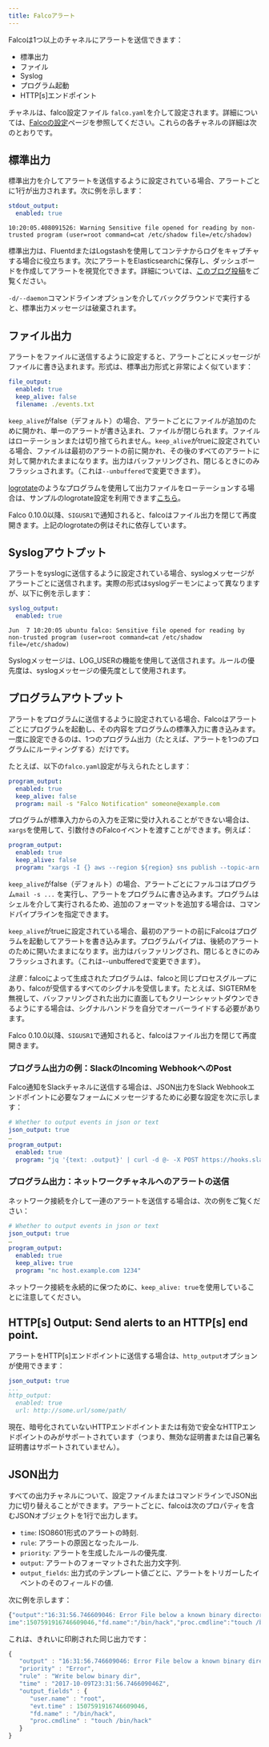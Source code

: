 ```yaml
---
title: Falcoアラート
---
```


Falcoは1つ以上のチャネルにアラートを送信できます：

* 標準出力
* ファイル
* Syslog
* プログラム起動
* HTTP[s]エンドポイント

チャネルは、falco設定ファイル `falco.yaml`を介して設定されます。詳細については、[Falcoの設定](../configuration)ページを参照してください。これらの各チャネルの詳細は次のとおりです。

## 標準出力

標準出力を介してアラートを送信するように設定されている場合、アラートごとに1行が出力されます。次に例を示します：

```yaml
stdout_output:
  enabled: true
```

```
10:20:05.408091526: Warning Sensitive file opened for reading by non-trusted program (user=root command=cat /etc/shadow file=/etc/shadow)
```
標準出力は、FluentdまたはLogstashを使用してコンテナからログをキャプチャする場合に役立ちます。次にアラートをElasticsearchに保存し、ダッシュボードを作成してアラートを視覚化できます。詳細については、[このブログ投稿](https://sysdig.com/blog/kubernetes-security-logging-fluentd-falco/)をご覧ください。

`-d/--daemon`コマンドラインオプションを介してバックグラウンドで実行すると、標準出力メッセージは破棄されます。

## ファイル出力

アラートをファイルに送信するように設定すると、アラートごとにメッセージがファイルに書き込まれます。形式は、標準出力形式と非常によく似ています：

```yaml
file_output:
  enabled: true
  keep_alive: false
  filename: ./events.txt
```

`keep_alive`がfalse（デフォルト）の場合、アラートごとにファイルが追加のために開かれ、単一のアラートが書き込まれ、ファイルが閉じられます。ファイルはローテーションまたは切り捨てられません。`keep_alive`がtrueに設定されている場合、ファイルは最初のアラートの前に開かれ、その後のすべてのアラートに対して開かれたままになります。出力はバッファリングされ、閉じるときにのみフラッシュされます。（これは`--unbuffered`で変更できます）。

[logrotate](https://github.com/logrotate/logrotate)のようなプログラムを使用して出力ファイルをローテーションする場合は、サンプルのlogrotate設定を利用できます[こちら](https://github.com/draios/falco/blob/master/examples/logrotate/falco)。

Falco 0.10.0以降、`SIGUSR1`で通知されると、falcoはファイル出力を閉じて再度開きます。上記のlogrotateの例はそれに依存しています。

## Syslogアウトプット

アラートをsyslogに送信するように設定されている場合、syslogメッセージがアラートごとに送信されます。実際の形式はsyslogデーモンによって異なりますが、以下に例を示します：

```yaml
syslog_output:
  enabled: true
```

```
Jun  7 10:20:05 ubuntu falco: Sensitive file opened for reading by non-trusted program (user=root command=cat /etc/shadow file=/etc/shadow)
```

Syslogメッセージは、LOG_USERの機能を使用して送信されます。ルールの優先度は、syslogメッセージの優先度として使用されます。

## プログラムアウトプット

アラートをプログラムに送信するように設定されている場合、Falcoはアラートごとにプログラムを起動し、その内容をプログラムの標準入力に書き込みます。一度に設定できるのは、1つのプログラム出力（たとえば、アラートを1つのプログラムにルーティングする）だけです。

たとえば、以下の`falco.yaml`設定が与えられたとします：

```yaml
program_output:
  enabled: true
  keep_alive: false
  program: mail -s "Falco Notification" someone@example.com
```

プログラムが標準入力からの入力を正常に受け入れることができない場合は、`xargs`を使用して、引数付きのFalcoイベントを渡すことができます。例えば：

```yaml
program_output:
  enabled: true
  keep_alive: false
  program: "xargs -I {} aws --region ${region} sns publish --topic-arn ${falco_sns_arn} --message {}"
```

`keep_alive`がfalse（デフォルト）の場合、アラートごとにファルコはプログラム`mail -s ...` を実行し、アラートをプログラムに書き込みます。プログラムはシェルを介して実行されるため、追加のフォーマットを追加する場合は、コマンドパイプラインを指定できます。

`keep_alive`がtrueに設定されている場合、最初のアラートの前にFalcoはプログラムを起動してアラートを書き込みます。プログラムパイプは、後続のアラートのために開いたままになります。出力はバッファリングされ、閉じるときにのみフラッシュされます。（これは--unbufferedで変更できます）。

*注意*：falcoによって生成されたプログラムは、falcoと同じプロセスグループにあり、falcoが受信するすべてのシグナルを受信します。たとえば、SIGTERMを無視して、バッファリングされた出力に直面してもクリーンシャットダウンできるようにする場合は、シグナルハンドラを自分でオーバーライドする必要があります。

Falco 0.10.0以降、`SIGUSR1`で通知されると、falcoはファイル出力を閉じて再度開きます。

### プログラム出力の例：SlackのIncoming WebhookへのPost

Falco通知をSlackチャネルに送信する場合は、JSON出力をSlack Webhookエンドポイントに必要なフォームにメッセージするために必要な設定を次に示します：

```yaml
# Whether to output events in json or text
json_output: true
…
program_output:
  enabled: true
  program: "jq '{text: .output}' | curl -d @- -X POST https://hooks.slack.com/services/XXX"
```

### プログラム出力：ネットワークチャネルへのアラートの送信

ネットワーク接続を介して一連のアラートを送信する場合は、次の例をご覧ください：

```yaml
# Whether to output events in json or text
json_output: true
…
program_output:
  enabled: true
  keep_alive: true
  program: "nc host.example.com 1234"
```

ネットワーク接続を永続的に保つために、`keep_alive: true`を使用していることに注意してください。

## HTTP[s] Output: Send alerts to an HTTP[s] end point.

アラートをHTTP[s]エンドポイントに送信する場合は、`http_output`オプションが使用できます：

```yaml
json_output: true
...
http_output:
  enabled: true
  url: http://some.url/some/path/
```

現在、暗号化されていないHTTPエンドポイントまたは有効で安全なHTTPエンドポイントのみがサポートされています（つまり、無効な証明書または自己署名証明書はサポートされていません）。

## JSON出力

すべての出力チャネルについて、設定ファイルまたはコマンドラインでJSON出力に切り替えることができます。アラートごとに、falcoは次のプロパティを含むJSONオブジェクトを1行で出力します。

* `time`: ISO8601形式のアラートの時刻.
* `rule`: アラートの原因となったルール.
* `priority`: アラートを生成したルールの優先度.
* `output`: アラートのフォーマットされた出力文字列.
* `output_fields`: 出力式のテンプレート値ごとに、アラートをトリガーしたイベントのそのフィールドの値.

次に例を示します：

```javascript
{"output":"16:31:56.746609046: Error File below a known binary directory opened for writing (user=root command=touch /bin/hack file=/bin/hack)","priority":"Error","rule":"Write below binary dir","time":"2017-10-09T23:31:56.746609046Z", "output_fields": {"evt.t\
ime":1507591916746609046,"fd.name":"/bin/hack","proc.cmdline":"touch /bin/hack","user.name":"root"}} 
```

これは、きれいに印刷された同じ出力です：

```javascript
{
   "output" : "16:31:56.746609046: Error File below a known binary directory opened for writing (user=root command=touch /bin/hack file=/bin/hack)"
   "priority" : "Error",
   "rule" : "Write below binary dir",
   "time" : "2017-10-09T23:31:56.746609046Z",
   "output_fields" : {
      "user.name" : "root",
      "evt.time" : 1507591916746609046,
      "fd.name" : "/bin/hack",
      "proc.cmdline" : "touch /bin/hack"
   }
}
```




